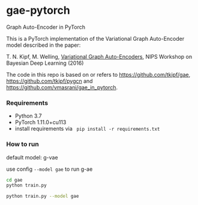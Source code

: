 # gae-pytorch
Graph Auto-Encoder in PyTorch

This is a PyTorch implementation of the Variational Graph Auto-Encoder model described in the paper:
 
T. N. Kipf, M. Welling, [Variational Graph Auto-Encoders](https://arxiv.org/abs/1611.07308), NIPS Workshop on Bayesian Deep Learning (2016)

The code in this repo is based on or refers to https://github.com/tkipf/gae, https://github.com/tkipf/pygcn and https://github.com/vmasrani/gae_in_pytorch.

### Requirements
- Python 3.7
- PyTorch 1.11.0+cu113
- install requirements via ```
pip install -r requirements.txt``` 

### How to run
default model: g-vae

use config `--model gae` to run g-ae
```bash
cd gae
python train.py

python train.py --model gae
```
